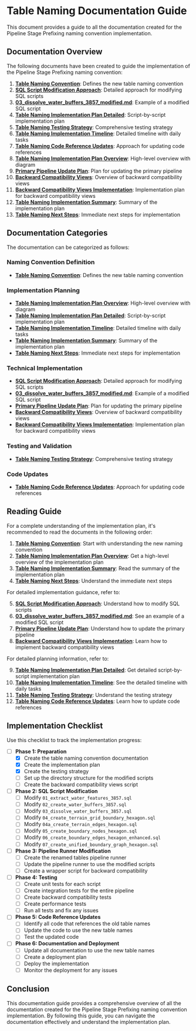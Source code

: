# Table Naming Documentation Guide

This document provides a guide to all the documentation created for the Pipeline Stage Prefixing naming convention implementation.

## Documentation Overview

The following documents have been created to guide the implementation of the Pipeline Stage Prefixing naming convention:

1. **[Table Naming Convention](table_naming_convention.md)**: Defines the new table naming convention
2. **[SQL Script Modification Approach](sql_script_modification_approach.md)**: Detailed approach for modifying SQL scripts
3. **[03_dissolve_water_buffers_3857_modified.md](03_dissolve_water_buffers_3857_modified.md)**: Example of a modified SQL script
4. **[Table Naming Implementation Plan Detailed](table_naming_implementation_plan_detailed.md)**: Script-by-script implementation plan
5. **[Table Naming Testing Strategy](table_naming_testing_strategy.md)**: Comprehensive testing strategy
6. **[Table Naming Implementation Timeline](table_naming_implementation_timeline.md)**: Detailed timeline with daily tasks
7. **[Table Naming Code Reference Updates](table_naming_code_reference_updates.md)**: Approach for updating code references
8. **[Table Naming Implementation Plan Overview](table_naming_implementation_plan_overview.md)**: High-level overview with diagram
9. **[Primary Pipeline Update Plan](primary_pipeline_update_plan.md)**: Plan for updating the primary pipeline
10. **[Backward Compatibility Views](backward_compatibility_views.md)**: Overview of backward compatibility views
11. **[Backward Compatibility Views Implementation](backward_compatibility_views_implementation.md)**: Implementation plan for backward compatibility views
12. **[Table Naming Implementation Summary](table_naming_implementation_summary.md)**: Summary of the implementation plan
13. **[Table Naming Next Steps](table_naming_next_steps.md)**: Immediate next steps for implementation

## Documentation Categories

The documentation can be categorized as follows:

### Naming Convention Definition

- **[Table Naming Convention](table_naming_convention.md)**: Defines the new table naming convention

### Implementation Planning

- **[Table Naming Implementation Plan Overview](table_naming_implementation_plan_overview.md)**: High-level overview with diagram
- **[Table Naming Implementation Plan Detailed](table_naming_implementation_plan_detailed.md)**: Script-by-script implementation plan
- **[Table Naming Implementation Timeline](table_naming_implementation_timeline.md)**: Detailed timeline with daily tasks
- **[Table Naming Implementation Summary](table_naming_implementation_summary.md)**: Summary of the implementation plan
- **[Table Naming Next Steps](table_naming_next_steps.md)**: Immediate next steps for implementation

### Technical Implementation

- **[SQL Script Modification Approach](sql_script_modification_approach.md)**: Detailed approach for modifying SQL scripts
- **[03_dissolve_water_buffers_3857_modified.md](03_dissolve_water_buffers_3857_modified.md)**: Example of a modified SQL script
- **[Primary Pipeline Update Plan](primary_pipeline_update_plan.md)**: Plan for updating the primary pipeline
- **[Backward Compatibility Views](backward_compatibility_views.md)**: Overview of backward compatibility views
- **[Backward Compatibility Views Implementation](backward_compatibility_views_implementation.md)**: Implementation plan for backward compatibility views

### Testing and Validation

- **[Table Naming Testing Strategy](table_naming_testing_strategy.md)**: Comprehensive testing strategy

### Code Updates

- **[Table Naming Code Reference Updates](table_naming_code_reference_updates.md)**: Approach for updating code references

## Reading Guide

For a complete understanding of the implementation plan, it's recommended to read the documents in the following order:

1. **[Table Naming Convention](table_naming_convention.md)**: Start with understanding the new naming convention
2. **[Table Naming Implementation Plan Overview](table_naming_implementation_plan_overview.md)**: Get a high-level overview of the implementation plan
3. **[Table Naming Implementation Summary](table_naming_implementation_summary.md)**: Read the summary of the implementation plan
4. **[Table Naming Next Steps](table_naming_next_steps.md)**: Understand the immediate next steps

For detailed implementation guidance, refer to:

5. **[SQL Script Modification Approach](sql_script_modification_approach.md)**: Understand how to modify SQL scripts
6. **[03_dissolve_water_buffers_3857_modified.md](03_dissolve_water_buffers_3857_modified.md)**: See an example of a modified SQL script
7. **[Primary Pipeline Update Plan](primary_pipeline_update_plan.md)**: Understand how to update the primary pipeline
8. **[Backward Compatibility Views Implementation](backward_compatibility_views_implementation.md)**: Learn how to implement backward compatibility views

For detailed planning information, refer to:

9. **[Table Naming Implementation Plan Detailed](table_naming_implementation_plan_detailed.md)**: Get detailed script-by-script implementation plan
10. **[Table Naming Implementation Timeline](table_naming_implementation_timeline.md)**: See the detailed timeline with daily tasks
11. **[Table Naming Testing Strategy](table_naming_testing_strategy.md)**: Understand the testing strategy
12. **[Table Naming Code Reference Updates](table_naming_code_reference_updates.md)**: Learn how to update code references

## Implementation Checklist

Use this checklist to track the implementation progress:

- [ ] **Phase 1: Preparation**
  - [x] Create the table naming convention documentation
  - [x] Create the implementation plan
  - [x] Create the testing strategy
  - [ ] Set up the directory structure for the modified scripts
  - [ ] Create the backward compatibility views script

- [ ] **Phase 2: SQL Script Modification**
  - [ ] Modify `01_extract_water_features_3857.sql`
  - [ ] Modify `02_create_water_buffers_3857.sql`
  - [ ] Modify `03_dissolve_water_buffers_3857.sql`
  - [ ] Modify `04_create_terrain_grid_boundary_hexagon.sql`
  - [ ] Modify `04a_create_terrain_edges_hexagon.sql`
  - [ ] Modify `05_create_boundary_nodes_hexagon.sql`
  - [ ] Modify `06_create_boundary_edges_hexagon_enhanced.sql`
  - [ ] Modify `07_create_unified_boundary_graph_hexagon.sql`

- [ ] **Phase 3: Pipeline Runner Modification**
  - [ ] Create the renamed tables pipeline runner
  - [ ] Update the pipeline runner to use the modified scripts
  - [ ] Create a wrapper script for backward compatibility

- [ ] **Phase 4: Testing**
  - [ ] Create unit tests for each script
  - [ ] Create integration tests for the entire pipeline
  - [ ] Create backward compatibility tests
  - [ ] Create performance tests
  - [ ] Run all tests and fix any issues

- [ ] **Phase 5: Code Reference Updates**
  - [ ] Identify all code that references the old table names
  - [ ] Update the code to use the new table names
  - [ ] Test the updated code

- [ ] **Phase 6: Documentation and Deployment**
  - [ ] Update all documentation to use the new table names
  - [ ] Create a deployment plan
  - [ ] Deploy the implementation
  - [ ] Monitor the deployment for any issues

## Conclusion

This documentation guide provides a comprehensive overview of all the documentation created for the Pipeline Stage Prefixing naming convention implementation. By following this guide, you can navigate the documentation effectively and understand the implementation plan.